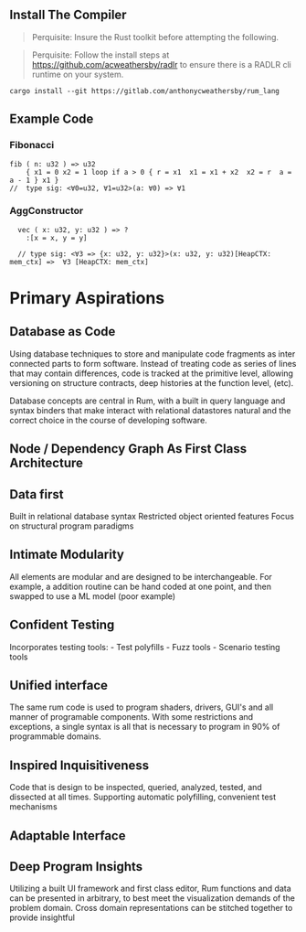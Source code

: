 ## Install The Compiler

> Perquisite: Insure the Rust toolkit before attempting the following. 

> Perquisite: Follow the install steps at https://github.com/acweathersby/radlr to ensure there is a RADLR cli runtime on your system.

```
cargo install --git https://gitlab.com/anthonycweathersby/rum_lang
```

## Example Code

### Fibonacci

```
fib ( n: u32 ) => u32
    { x1 = 0 x2 = 1 loop if a > 0 { r = x1  x1 = x1 + x2  x2 = r  a = a - 1 } x1 }
//  type sig: <∀0=u32, ∀1=u32>(a: ∀0) => ∀1
```


### AggConstructor 
```
  vec ( x: u32, y: u32 ) => ?
    :[x = x, y = y]
  
  // type sig: <∀3 => {x: u32, y: u32}>(x: u32, y: u32)[HeapCTX: mem_ctx] =>  ∀3 [HeapCTX: mem_ctx]
```

# Primary Aspirations

## Database as Code
  Using database techniques to store and manipulate code fragments as inter connected parts to form 
  software. Instead of treating code as series of lines that may contain differences, code is tracked
  at the primitive level, allowing versioning on structure contracts, deep histories at the function level, 
  (etc). 

  Database concepts are central in Rum, with a built in query language and syntax binders that make interact with relational datastores natural and the correct choice in the course of developing software.


## Node / Dependency Graph As First Class Architecture

## Data first
  Built in relational database syntax
  Restricted object oriented features
  Focus on structural program paradigms


## Intimate Modularity
  All elements are modular and are designed to be interchangeable. For example, a addition routine can
  be hand coded at one point, and then swapped to use a ML model (poor example)

## Confident Testing 
  Incorporates testing tools: 
    - Test polyfills
    - Fuzz tools
    - Scenario testing tools 

## Unified interface
  The same rum code is used to program shaders, drivers, GUI's and all manner of programable components. With some restrictions and exceptions, a single syntax is all that is necessary to program in 90% of programmable domains.

## Inspired Inquisitiveness
  Code that is design to be inspected, queried, analyzed, tested, and dissected at all times. Supporting automatic polyfilling, convenient test mechanisms

## Adaptable Interface 

## Deep Program Insights
  Utilizing a built UI framework and first class editor, Rum functions and data can be presented in arbitrary, to
  best meet the visualization demands of the problem domain. Cross domain representations can be stitched together to provide insightful 
